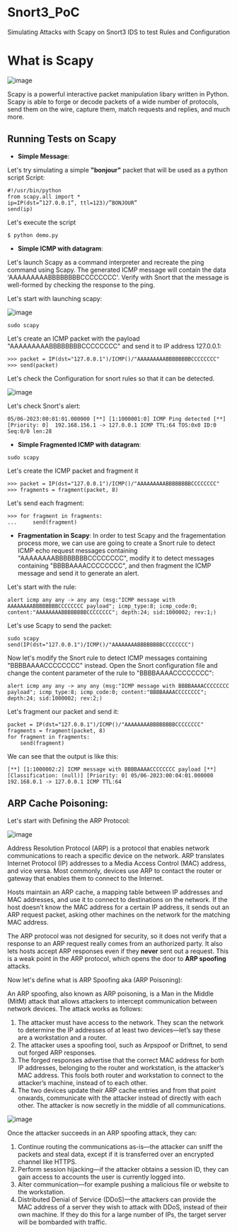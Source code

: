 # Snort3_PoC
Simulating Attacks with Scapy on Snort3 IDS to test Rules and Configuration

# What is Scapy

![image](https://user-images.githubusercontent.com/91763346/236628131-c39e15d2-64e9-4074-b0de-e2f6457e806e.png)

Scapy is a powerful interactive packet manipulation libary written in Python. Scapy is able to forge or decode packets of a wide number of protocols, send them on the wire, capture them, match requests and replies, and much more.

## Running Tests on Scapy

* **Simple Message**:

Let's try simulating a simple **"bonjour"** packet that will be used as a python script
Script:
```
#!/usr/bin/python
from scapy.all import *
ip=IP(dst=”127.0.0.1”, ttl=123)/”BONJOUR”
send(ip)
```
Let's execute the script

```
$ python demo.py
```

* **Simple ICMP with datagram**:

Let's launch Scapy as a command interpreter and recreate the ping command using Scapy. 
The generated ICMP message will contain the data 'AAAAAAAAABBBBBBBBCCCCCCCC'. 
Verify with Snort that the message is well-formed by checking the response to the ping.

Let's start with launching scapy:

![image](https://user-images.githubusercontent.com/91763346/236628684-14111b58-c98e-4a5f-8a70-deaf648da003.png)

```
sudo scapy
```

Let's create an ICMP packet with the payload "AAAAAAAAABBBBBBBBCCCCCCCC" and send it to IP address 127.0.0.1:

```
>>> packet = IP(dst="127.0.0.1")/ICMP()/"AAAAAAAAABBBBBBBBCCCCCCCC"
>>> send(packet)

```

Let's check the Configuration for snort rules so that it can be detected.

![image](https://user-images.githubusercontent.com/91763346/236628793-15fa7c11-2e4f-4dc9-be60-f75b7a4f616c.png)

Let's check Snort's alert:
```
05/06-2023:00:01:01.000000 [**] [1:1000001:0] ICMP Ping detected [**][Priority: 0]  192.168.156.1 -> 127.0.0.1 ICMP TTL:64 TOS:0x0 ID:0 Seq:0/0 len:28

```

* **Simple Fragmented ICMP with datagram**:

```
sudo scapy
```

Let's create the ICMP packet and fragment it

```
>>> packet = IP(dst="127.0.0.1")/ICMP()/"AAAAAAAAABBBBBBBBCCCCCCCC"
>>> fragments = fragment(packet, 8)

```

Let's send each fragment:

```
>>> for fragment in fragments:
...     send(fragment)

```

* **Fragmentation in Scapy**:
In order to test Scapy and the fragementation process more, we can use are going to create a Snort rule to detect ICMP echo request messages containing "AAAAAAAABBBBBBBBCCCCCCCC", modify it to detect messages containing "BBBBAAAACCCCCCCC", and then fragment the ICMP message and send it to generate an alert.

Let's start with the rule:
```
alert icmp any any -> any any (msg:"ICMP message with AAAAAAAABBBBBBBBCCCCCCCC payload"; icmp_type:8; icmp_code:0; content:"AAAAAAAABBBBBBBBCCCCCCCC"; depth:24; sid:1000002; rev:1;)

```

Let's use Scapy to send the packet:

```
sudo scapy
send(IP(dst="127.0.0.1")/ICMP()/"AAAAAAAABBBBBBBBCCCCCCCC")

```

Now let's modify the Snort rule to detect ICMP messages containing "BBBBAAAACCCCCCCC" instead. Open the Snort configuration file and change the content parameter of the rule to "BBBBAAAACCCCCCCC":

```
alert icmp any any -> any any (msg:"ICMP message with BBBBAAAACCCCCCCC payload"; icmp_type:8; icmp_code:0; content:"BBBBAAAACCCCCCCC"; depth:24; sid:1000002; rev:2;)

```

Let's fragment our packet and send it:

```
packet = IP(dst="127.0.0.1")/ICMP()/"AAAAAAAABBBBBBBBCCCCCCCC"
fragments = fragment(packet, 8)
for fragment in fragments:
    send(fragment)

```

We can see that the output is like this:

```
[**] [1:1000002:2] ICMP message with BBBBAAAACCCCCCCC payload [**] [Classification: (null)] [Priority: 0] 05/06-2023:00:04:01.000000 192.168.0.1 -> 127.0.0.1 ICMP TTL:64
```

## **ARP Cache Poisoning**:

Let's start with Defining the ARP Protocol:

![image](https://user-images.githubusercontent.com/91763346/236630022-5fb2824f-3d49-4f03-8a41-6c30cc360a4d.png)

Address Resolution Protocol (ARP) is a protocol that enables network communications to reach a specific device on the network. ARP translates Internet Protocol (IP) addresses to a Media Access Control (MAC) address, and vice versa. Most commonly, devices use ARP to contact the router or gateway that enables them to connect to the Internet.

Hosts maintain an ARP cache, a mapping table between IP addresses and MAC addresses, and use it to connect to destinations on the network. If the host doesn’t know the MAC address for a certain IP address, it sends out an ARP request packet, asking other machines on the network for the matching MAC address. 

The ARP protocol was not designed for security, so it does not verify that a response to an ARP request really comes from an authorized party. It also lets hosts accept ARP responses even if they **never** sent out a request. This is a weak point in the ARP protocol, which opens the door to **ARP spoofing** attacks.

Now let's define what is ARP Spoofing aka (ARP Poisoning):

An ARP spoofing, also known as ARP poisoning, is a Man in the Middle (MitM) attack that allows attackers to intercept communication between network devices. The attack works as follows:

1. The attacker must have access to the network. They scan the network to determine the IP addresses of at least two devices⁠—let’s say these are a workstation and a router. 
2. The attacker uses a spoofing tool, such as Arpspoof or Driftnet, to send out forged ARP responses. 
3. The forged responses advertise that the correct MAC address for both IP addresses, belonging to the router and workstation, is the attacker’s MAC address. This fools both router and workstation to connect to the attacker’s machine, instead of to each other.
4. The two devices update their ARP cache entries and from that point onwards, communicate with the attacker instead of directly with each other.
The attacker is now secretly in the middle of all communications.

![image](https://user-images.githubusercontent.com/91763346/236630112-7d878398-56d0-4735-b4fe-9cd74df80500.png)


Once the attacker succeeds in an ARP spoofing attack, they can:

1. Continue routing the communications as-is⁠—the attacker can sniff the packets and steal data, except if it is transferred over an encrypted channel like HTTPS. 
2. Perform session hijacking⁠—if the attacker obtains a session ID, they can gain access to accounts the user is currently logged into.
3. Alter communication⁠—for example pushing a malicious file or website to the workstation.
4. Distributed Denial of Service (DDoS)⁠—the attackers can provide the MAC address of a server they wish to attack with DDoS, instead of their own machine. If they do this for a large number of IPs, the target server will be bombarded with traffic.




















